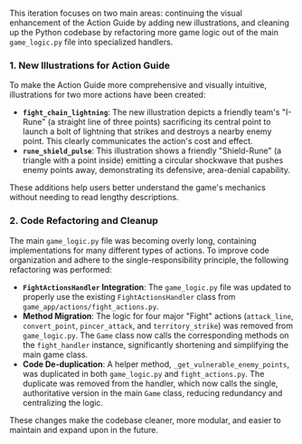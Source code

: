 This iteration focuses on two main areas: continuing the visual enhancement of the Action Guide by adding new illustrations, and cleaning up the Python codebase by refactoring more game logic out of the main `game_logic.py` file into specialized handlers.

### 1. New Illustrations for Action Guide

To make the Action Guide more comprehensive and visually intuitive, illustrations for two more actions have been created:

-   **`fight_chain_lightning`**: The new illustration depicts a friendly team's "I-Rune" (a straight line of three points) sacrificing its central point to launch a bolt of lightning that strikes and destroys a nearby enemy point. This clearly communicates the action's cost and effect.
-   **`rune_shield_pulse`**: This illustration shows a friendly "Shield-Rune" (a triangle with a point inside) emitting a circular shockwave that pushes enemy points away, demonstrating its defensive, area-denial capability.

These additions help users better understand the game's mechanics without needing to read lengthy descriptions.

### 2. Code Refactoring and Cleanup

The main `game_logic.py` file was becoming overly long, containing implementations for many different types of actions. To improve code organization and adhere to the single-responsibility principle, the following refactoring was performed:

-   **`FightActionsHandler` Integration**: The `game_logic.py` file was updated to properly use the existing `FightActionsHandler` class from `game_app/actions/fight_actions.py`.
-   **Method Migration**: The logic for four major "Fight" actions (`attack_line`, `convert_point`, `pincer_attack`, and `territory_strike`) was removed from `game_logic.py`. The `Game` class now calls the corresponding methods on the `fight_handler` instance, significantly shortening and simplifying the main game class.
-   **Code De-duplication**: A helper method, `_get_vulnerable_enemy_points`, was duplicated in both `game_logic.py` and `fight_actions.py`. The duplicate was removed from the handler, which now calls the single, authoritative version in the main `Game` class, reducing redundancy and centralizing the logic.

These changes make the codebase cleaner, more modular, and easier to maintain and expand upon in the future.